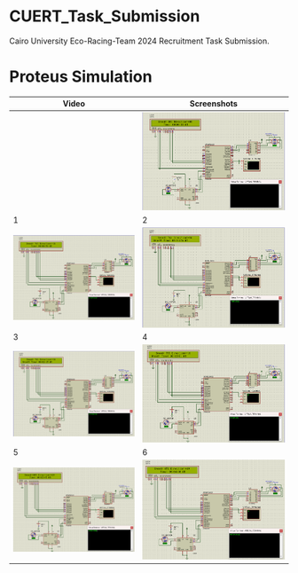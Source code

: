 # CUERT_Task_Submission
Cairo University Eco-Racing-Team 2024 Recruitment Task Submission.
# Proteus Simulation
| Video                               | Screenshots                         | 
| ----------------------------------- | ----------------------------------- | 
|                                     | ![2](Screenshots/0.png)                                     |
| 1                                   | 2                                   | 
| ![1](Screenshots/1.png)             | ![2](Screenshots/2.png)             |
| 3                                   | 4                                   | 
| ![3](Screenshots/3.png)             | ![4](Screenshots/4.png)             |
| 5                                   | 6                                   | 
| ![5](Screenshots/5.png)             | ![6](Screenshots/6.png)             |


